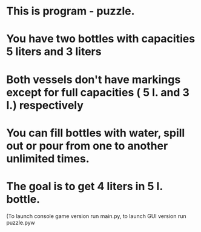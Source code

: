 # This is program - puzzle.
# You have two bottles with capacities 5 liters and 3 liters
# Both vessels don't have markings except for full capacities ( 5 l. and 3 l.) respectively
# You can fill bottles with water, spill out or pour from one to another unlimited times.
# The goal is to get 4 liters in 5 l. bottle.
(To launch console game version run main.py, to launch GUI version run puzzle.pyw
